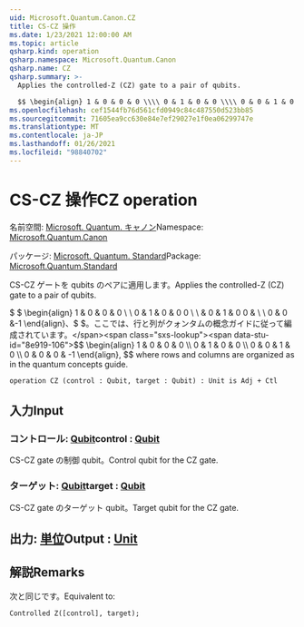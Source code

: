```yaml
---
uid: Microsoft.Quantum.Canon.CZ
title: CS-CZ 操作
ms.date: 1/23/2021 12:00:00 AM
ms.topic: article
qsharp.kind: operation
qsharp.namespace: Microsoft.Quantum.Canon
qsharp.name: CZ
qsharp.summary: >-
  Applies the controlled-Z (CZ) gate to a pair of qubits.

  $$ \begin{align} 1 & 0 & 0 & 0 \\\\ 0 & 1 & 0 & 0 \\\\ 0 & 0 & 1 & 0 \\\\ 0 & 0 & 0 & -1 \end{align}, $$ where rows and columns are organized as in the quantum concepts guide.
ms.openlocfilehash: cef1544fb76d561cfd0949c84c487550d523bb85
ms.sourcegitcommit: 71605ea9cc630e84e7ef29027e1f0ea06299747e
ms.translationtype: MT
ms.contentlocale: ja-JP
ms.lasthandoff: 01/26/2021
ms.locfileid: "98840702"
---
```

# <a name="cz-operation"></a><span data-ttu-id="8e919-102">CS-CZ 操作</span><span class="sxs-lookup"><span data-stu-id="8e919-102">CZ operation</span></span>

<span data-ttu-id="8e919-103">名前空間: [Microsoft. Quantum. キャノン](xref:Microsoft.Quantum.Canon)</span><span class="sxs-lookup"><span data-stu-id="8e919-103">Namespace: [Microsoft.Quantum.Canon](xref:Microsoft.Quantum.Canon)</span></span>

<span data-ttu-id="8e919-104">パッケージ: [Microsoft. Quantum. Standard](https://nuget.org/packages/Microsoft.Quantum.Standard)</span><span class="sxs-lookup"><span data-stu-id="8e919-104">Package: [Microsoft.Quantum.Standard](https://nuget.org/packages/Microsoft.Quantum.Standard)</span></span>


<span data-ttu-id="8e919-105">CS-CZ ゲートを qubits のペアに適用します。</span><span class="sxs-lookup"><span data-stu-id="8e919-105">Applies the controlled-Z (CZ) gate to a pair of qubits.</span></span>

<span data-ttu-id="8e919-106">$ $ \begin{align} 1 & 0 & 0 & 0 \\ \\ 0 & 1 & 0 & 0 0 \\ \\ & 0 & 1 & 0 0 & \\ \\ 0 & 0 &-1 \end{align}、$ $。ここでは、行と列がクォンタムの概念ガイドに従って編成されています。</span><span class="sxs-lookup"><span data-stu-id="8e919-106">$$ \begin{align} 1 & 0 & 0 & 0 \\\\ 0 & 1 & 0 & 0 \\\\ 0 & 0 & 1 & 0 \\\\ 0 & 0 & 0 & -1 \end{align}, $$ where rows and columns are organized as in the quantum concepts guide.</span></span>

```qsharp
operation CZ (control : Qubit, target : Qubit) : Unit is Adj + Ctl
```


## <a name="input"></a><span data-ttu-id="8e919-107">入力</span><span class="sxs-lookup"><span data-stu-id="8e919-107">Input</span></span>

### <a name="control--qubit"></a><span data-ttu-id="8e919-108">コントロール: [Qubit](xref:microsoft.quantum.lang-ref.qubit)</span><span class="sxs-lookup"><span data-stu-id="8e919-108">control : [Qubit](xref:microsoft.quantum.lang-ref.qubit)</span></span>

<span data-ttu-id="8e919-109">CS-CZ gate の制御 qubit。</span><span class="sxs-lookup"><span data-stu-id="8e919-109">Control qubit for the CZ gate.</span></span>


### <a name="target--qubit"></a><span data-ttu-id="8e919-110">ターゲット: [Qubit](xref:microsoft.quantum.lang-ref.qubit)</span><span class="sxs-lookup"><span data-stu-id="8e919-110">target : [Qubit](xref:microsoft.quantum.lang-ref.qubit)</span></span>

<span data-ttu-id="8e919-111">CS-CZ gate のターゲット qubit。</span><span class="sxs-lookup"><span data-stu-id="8e919-111">Target qubit for the CZ gate.</span></span>



## <a name="output--unit"></a><span data-ttu-id="8e919-112">出力: [単位](xref:microsoft.quantum.lang-ref.unit)</span><span class="sxs-lookup"><span data-stu-id="8e919-112">Output : [Unit](xref:microsoft.quantum.lang-ref.unit)</span></span>



## <a name="remarks"></a><span data-ttu-id="8e919-113">解説</span><span class="sxs-lookup"><span data-stu-id="8e919-113">Remarks</span></span>

<span data-ttu-id="8e919-114">次と同じです。</span><span class="sxs-lookup"><span data-stu-id="8e919-114">Equivalent to:</span></span>

```qsharp
Controlled Z([control], target);
```